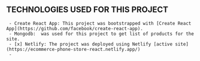  ## TECHNOLOGIES USED FOR THIS PROJECT 
     - Create React App: This project was bootstrapped with [Create React App](https://github.com/facebook/create-react-app).   
     - Mongodb:  was used for this project to get list of products for the site.
     - [x] Netlify: The project was deployed using Netlify [active site](https://ecommerce-phone-store-react.netlify.app/)
     -


